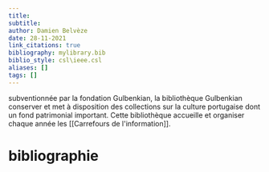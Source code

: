 ```yaml
---
title: 
subtitle:
author: Damien Belvèze
date: 28-11-2021
link_citations: true
bibliography: mylibrary.bib
biblio_style: csl\ieee.csl
aliases: []
tags: []
---
```


subventionnée par la fondation Gulbenkian, la bibliothèque Gulbenkian conserver et met à disposition des collections sur la culture portugaise dont un fond patrimonial important. 
Cette bibliothèque accueille et organiser chaque année les [[Carrefours de l'information]]. 





# bibliographie

